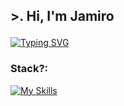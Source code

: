 ## <p align = "Left">>. Hi, I'm Jamiro </p> #

[![Typing SVG](https://readme-typing-svg.demolab.com?font=Fira+Code&duration=3400&pause=900&color=DFDFDF&random=false&width=435&lines=%E2%9A%A1I'm+an+Android+developer+;%F0%9F%92%ABAlways+looking+for+new+challenges)](https://git.io/typing-svg)

<h3>Stack?: </h3>

[![My Skills](https://skillicons.dev/icons?i=kotlin,java,firebase,idea,androidstudio,bash,gradle,linux,mysql,postgres,,arduino,py,react,sublime,postman,raspberrypi,git,docker,&perline=10)](https://skillicons.dev)

